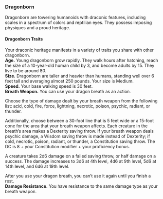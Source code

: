 ### Dragonborn

Dragonborn are towering humanoids with draconic features, including scales in a spectrum of colors and reptilian eyes.
They possess imposing physiques and a proud heritage.

#### Dragonborn Traits
Your draconic heritage manifests in a variety of traits you share with other dragonborn.
\
**Age.**
Young dragonborn grow rapidly.
They walk hours after hatching, reach the size of a 10-year-old human child by 3, and become adults by 15.
They live to be around 80.
\
**Size.**
Dragonborn are taller and heavier than humans, standing well over 6 feet tall and averaging almost 250 pounds.
Your size is Medium.
\
**Speed.**
Your base walking speed is 30 feet.
\
**Breath Weapon.**
You can use your dragon breath as an action.

Choose the type of damage dealt by your breath weapon from the following list: acid, cold, fire, force, lightning, necrotic, poison, psychic, radiant, or thunder.

Additionally, choose between a 30-foot line that is 5 feet wide or a 15-foot cone for the area that your breath weapon affects.
Each creature in the breath’s area makes a Dexterity saving throw.
If your breath weapon deals psychic damage, a Wisdom saving throw is made instead of Dexterity; if cold, necrotic, poison, radiant, or thunder, a Constitution saving throw.
The DC is 8 + your Constitution modifier + your proficiency bonus.

A creature takes 2d6 damage on a failed saving throw, or half damage on a success.
The damage increases to 3d6 at 4th level, 4d6 at 9th level, 5d6 at 14th level, and 6d6 at 19th level.

After you use your dragon breath, you can’t use it again until you finish a rest.
\
**Damage Resistance.**
You have resistance to the same damage type as your breath weapon.

